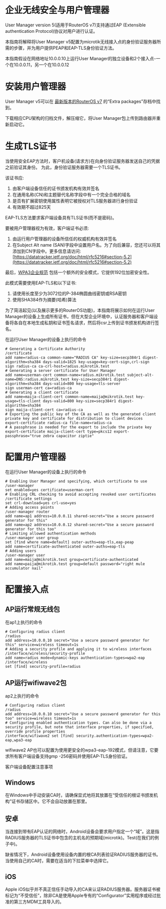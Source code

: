 # 企业无线安全与用户管理器

User Manager version 5(适用于RouterOS v7)支持通过EAP (Extensible authentication Protocol)协议对用户进行认证。

本指南将解释将User Manager v5配置为microtik无线接入点的身份验证服务器所需的步骤，并为用户提供PEAP和EAP-TLS身份验证方法。

本指南假设在网络地址10.0.0.10上运行User Manager的独立设备和2个接入点-一个在10.0.0.11，另一个在10.0.0.12

# 安装用户管理器

User Manager v5可以在 [最新版本的RouterOS v7](https://mikrotik.com/download) 的“Extra packages”存档中找到。

下载相应CPU架构的归档文件，解压缩它，将User Manager包上传到路由器并重新启动它。

# 生成TLS证书

当使用安全EAP方法时，客户机设备(请求方)在向身份验证服务器发送自己的凭据之前验证其身份。
为此，身份验证服务器需要一个TLS证书。

该证书应:

1.  由客户端设备信任的证书颁发机构有效并签名
2.  在通用名称(CN)和主题替代名称字段中有一个完全合格的域名
3.  是否有扩展密钥使用属性表明它被授权对TLS服务器进行身份验证
4.  有效期不超过825天

EAP-TLS方法要求客户端设备具有TLS证书(而不是密码)。

要被用户管理器视为有效，客户端证书必须:

1.  由运行用户管理器的设备所信任的权威机构有效并签名
2.  在Subject Alt name (SAN)字段中设置用户名。为了向后兼容，您还可以将其添加到CN字段中。更多信息请访问: [https://datatracker.ietf.org/doc/html/rfc5216#section-5.2](https://datatracker.ietf.org/doc/html/rfc5216#section-5.2)

最后，[WPA3企业规范](https://www.wi-fi.org/download.php?file=/sites/default/files/private/WPA3_Specification_v3.0.pdf) 包括一个额外的安全模式，它提供192位加密安全性。

此模式需要使用EAP-TLS和以下证书:

1.  请使用长度至少为3072位的P-384椭圆曲线密钥或RSA密钥
2.  使用SHA384作为摘要(哈希)算法

为了简洁起见(以及展示更多的RouterOS功能)，本指南将展示如何在运行User Manager的设备上生成所有证书，但在大型企业环境中，认证服务器和客户端设备将各自在本地生成私钥和证书签名请求，然后将csr上传到证书颁发机构进行签名。

在运行User Manager的设备上执行的命令

```shell
# Generating a Certificate Authority
/certificate
add name=radius-ca common-name="RADIUS CA" key-size=secp384r1 digest-algorithm=sha384 days-valid=1825 key-usage=key-cert-sign,crl-sign
sign radius-ca ca-crl-host=radius.mikrotik.test
# Generating a server certificate for User Manager
add name=userman-cert common-name=radius.mikrotik.test subject-alt-name=DNS:radius.mikrotik.test key-size=secp384r1 digest-algorithm=sha384 days-valid=800 key-usage=tls-server
sign userman-cert ca=radius-ca
# Generating a client certificate
add name=maija-client-cert common-name=maija@mikrotik.test key-usage=tls-client days-valid=800 key-size=secp384r1 digest-algorithm=sha384
sign maija-client-cert ca=radius-ca
# Exporting the public key of the CA as well as the generated client private key and certificate for distribution to client devices
export-certificate radius-ca file-name=radius-ca
# A passphrase is needed for the export to include the private key
export-certificate maija-client-cert type=pkcs12 export-passphrase="true zebra capacitor ziptie"
```

# 配置用户管理器

在运行User Manager的设备上执行的命令

```shell
# Enabling User Manager and specifying, which certificate to use
/user-manager
set enabled=yes certificate=userman-cert
# Enabling CRL checking to avoid accepting revoked user certificates
/certificate settings
set crl-download=yes crl-use=yes
# Adding access points
/user-manager router
add name=ap1 address=10.0.0.11 shared-secret="Use a secure password generator for this"
add name=ap2 address=10.0.0.12 shared-secret="Use a secure password generator for this too"
# Limiting allowed authentication methods
/user-manager user group
set [find where name=default] outer-auths=eap-tls,eap-peap
add name=certificate-authenticated outer-auths=eap-tls
# Adding users
/user-manager user
add name=maija@mikrotik.test group=certificate-authenticated
add name=paija@mikrotik.test group=default password="right mule accumulator nail"
```

# 配置接入点

## AP运行常规无线包

在ap1上执行的命令

```shell
# Configuring radius client
/radius
add address=10.0.0.10 secret="Use a secure password generator for this" service=wireless timeout=1s
# Adding a security profile and applying it to wireless interfaces
/interface/wireless/security-profile
add name=radius mode=dynamic-keys authentication-types=wpa2-eap
/interface/wireless
set [find] security-profile=radius
```

## AP运行wifiwave2包

ap2上执行的命令

```shell
# Configuring radius client
/radius
add address=10.0.0.10 secret="Use a secure password generator for this too" service=wireless timeout=1s
# Configuring enabled authentication types. Can also be done via a security profile, but note that interface properties, if specified, override profile properties
/interface/wifiwave2 set [find] security.authentication-types=wpa2-eap,wpa3-eap
```

wifiwave2 AP也可以配置为使用更安全的wpa3-eap-192模式，但请注意，它要求所有客户端设备支持gmp -256密码并使用EAP-TLS身份验证。

客户端设备配置注意事项

## Windows

在Windows中手动安装CA时，请确保显式地将其放置在“受信任的根证书颁发机构”证书存储区中。它不会自动放置在那里。

## 安卓

当连接到带有EAP认证的网络时，Android设备会要求用户指定一个“域”。这是指RADIUS服务器的TLS证书中包含的主机名的预期域(microtik)。Test(在我们的例子中)。

缺省情况下，Android设备使用设备内置的根CA列表验证RADIUS服务器的证书。当使用自己的CA时，需要在适当的下拉菜单中选择它。

## iOS

Apple iOS似乎并不真正信任手动导入的CA来认证RADIUS服务器。服务器证书被标记为“不受信任”，除非CA是使用Apple专有的“Configurator”实用程序或经过批准的第三方MDM工具导入的。
